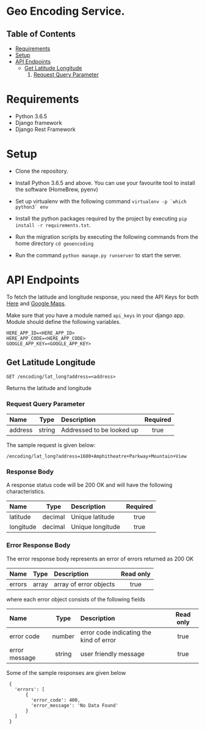 # Geo Encoding Service.

## Table of Contents

- [Requirements](#requirements)
- [Setup](#setup)
- [API Endpoints](#api-endpoints)
  * [Get Latitude Longitude](#get-latitude-longitude)
    1. [Request Query Parameter](#request-query-parameter)

# Requirements

* Python 3.6.5
* Django framework
* Django Rest Framework

# Setup

* Clone the repository.

* Install Python 3.6.5 and above. You can use your favourite tool to install the software (HomeBrew, pyenv)

* Set up virtualenv with the following command ``virtualenv -p `which python3` env``

* Install the python packages required by the project by executing `pip install -r requirements.txt`.

* Run the migration scripts by executing the following commands from the home directory `cd geoencoding`

* Run the command `python manage.py runserver` to start the server.

# API Endpoints

To fetch the latitude and longitude response, you need the API Keys for both [Here](https://developer.here.com/documentation/geocoder/topics/quick-start-geocode.html) and [Google Maps](https://developers.google.com/maps/documentation/geocoding/start).

Make sure that you have a module named `api_keys` in your django app. Module should define the following variables.

```
HERE_APP_ID=<HERE_APP_ID>
HERE_APP_CODE=<HERE_APP_CODE>
GOOGLE_APP_KEY=<GOOGLE_APP_KEY>
```

## Get Latitude Longitude

`GET /encoding/lat_long?address=<address>`

Returns the latitude and longitude

### Request Query Parameter ###

| Name | Type | Description | Required  |
| :---         |     :---:      |          :--- |      :---:      |
| address  | string | Addressed to be looked up |true

The sample request is given below:

`/encoding/lat_long?address=1600+Amphitheatre+Parkway+Mountain+View`

### Response Body

A response status code will be 200 OK and will have the following characteristics.

| Name | Type | Description | Required  |
| :---         |     :---:      |          :--- |      :---:      |
| latitude  | decimal | Unique latitude |true
| longitude | decimal | Unique longitude |true


### Error Response Body

The error response body represents an error of errors returned as 200 OK

| Name | Type | Description | Read only |
| :---         |     :---:      |          :--- |      :---:      |
| errors  | array | array of error objects |true |

where each error object consists of the following fields

| Name | Type | Description | Read only |
| :---         |     :---:      |          :--- |      :---:      |
| error code  | number | error code indicating the kind of error|true |
| error message  | string | user friendly message |true |

Some of the sample responses are given below

```
 {
   'errors': [
       {
         'error_code': 400,
         'error_message': 'No Data Found'
       }
   ]
 }
```
